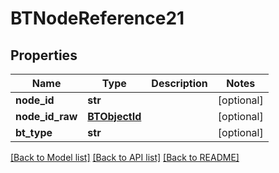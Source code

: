 # BTNodeReference21

## Properties
Name | Type | Description | Notes
------------ | ------------- | ------------- | -------------
**node_id** | **str** |  | [optional] 
**node_id_raw** | [**BTObjectId**](BTObjectId.md) |  | [optional] 
**bt_type** | **str** |  | [optional] 

[[Back to Model list]](../README.md#documentation-for-models) [[Back to API list]](../README.md#documentation-for-api-endpoints) [[Back to README]](../README.md)


